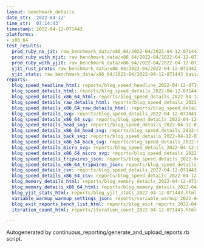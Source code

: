 ```yaml
---
layout: benchmark_details
date_str: '2022-04-12'
time_str: '07:14:43'
timestamp: 2022-04-12-071443
platforms:
- x86_64
test_results:
  prod_ruby_no_jit: raw_benchmark_data/x86_64/2022-04/2022-04-12-071443_basic_benchmark_prod_ruby_no_jit.json
  prod_ruby_with_mjit: raw_benchmark_data/x86_64/2022-04/2022-04-12-071443_basic_benchmark_prod_ruby_with_mjit.json
  prod_ruby_with_yjit: raw_benchmark_data/x86_64/2022-04/2022-04-12-071443_basic_benchmark_prod_ruby_with_yjit.json
  yjit_rust_proto: raw_benchmark_data/x86_64/2022-04/2022-04-12-071443_basic_benchmark_yjit_rust_proto.json
  yjit_stats: raw_benchmark_data/x86_64/2022-04/2022-04-12-071443_basic_benchmark_yjit_stats.json
reports:
  blog_speed_headline_html: reports/blog_speed_headline_2022-04-12-071443.html
  blog_speed_details_html: reports/blog_speed_details_2022-04-12-071443.html
  blog_speed_details_x86_64_html: reports/blog_speed_details_2022-04-12-071443.x86_64.html
  blog_speed_details_raw_details_html: reports/blog_speed_details_2022-04-12-071443.raw_details.html
  blog_speed_details_x86_64_raw_details_html: reports/blog_speed_details_2022-04-12-071443.x86_64.raw_details.html
  blog_speed_details_svg: reports/blog_speed_details_2022-04-12-071443.svg
  blog_speed_details_x86_64_svg: reports/blog_speed_details_2022-04-12-071443.x86_64.svg
  blog_speed_details_head_svg: reports/blog_speed_details_2022-04-12-071443.head.svg
  blog_speed_details_x86_64_head_svg: reports/blog_speed_details_2022-04-12-071443.x86_64.head.svg
  blog_speed_details_back_svg: reports/blog_speed_details_2022-04-12-071443.back.svg
  blog_speed_details_x86_64_back_svg: reports/blog_speed_details_2022-04-12-071443.x86_64.back.svg
  blog_speed_details_micro_svg: reports/blog_speed_details_2022-04-12-071443.micro.svg
  blog_speed_details_x86_64_micro_svg: reports/blog_speed_details_2022-04-12-071443.x86_64.micro.svg
  blog_speed_details_tripwires_json: reports/blog_speed_details_2022-04-12-071443.tripwires.json
  blog_speed_details_x86_64_tripwires_json: reports/blog_speed_details_2022-04-12-071443.x86_64.tripwires.json
  blog_speed_details_csv: reports/blog_speed_details_2022-04-12-071443.csv
  blog_speed_details_x86_64_csv: reports/blog_speed_details_2022-04-12-071443.x86_64.csv
  blog_memory_details_html: reports/blog_memory_details_2022-04-12-071443.html
  blog_memory_details_x86_64_html: reports/blog_memory_details_2022-04-12-071443.x86_64.html
  blog_yjit_stats_html: reports/blog_yjit_stats_2022-04-12-071443.html
  variable_warmup_warmup_settings_json: reports/variable_warmup_2022-04-12-071443.warmup_settings.json
  blog_exit_reports_bench_list_html: reports/blog_exit_reports_2022-04-12-071443.bench_list.html
  iteration_count_html: reports/iteration_count_2022-04-12-071443.html

---
```

Autogenerated by continuous_reporting/generate_and_upload_reports.rb script.
